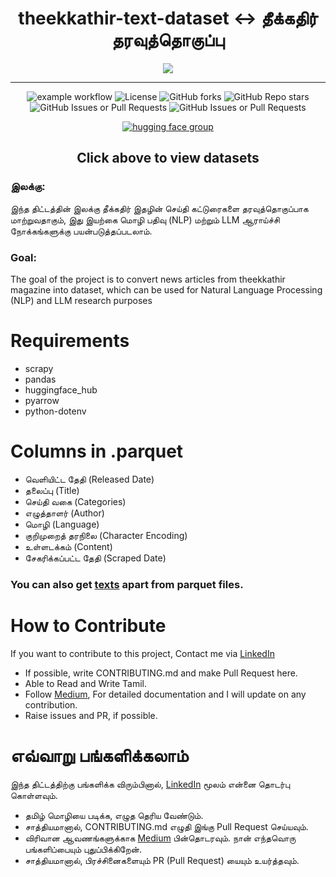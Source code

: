 <h1 align="center"><b>theekkathir-text-dataset <-> தீக்கதிர் தரவுத்தொகுப்பு</b></h1>
<p align="center">
  <img src="https://github.com/user-attachments/assets/3731edf1-70b9-4e0a-98c1-6b89c4e03395" />
</p>

---

<p align="center">
    <img src="https://github.com/vishnumur777/theekkathir-text-dataset/actions/workflows/upload_datasets.yml/badge.svg" alt="example workflow">
    <img src="https://img.shields.io/github/license/vishnumur777/theekkathir-text-dataset" alt="License">
    <img src="https://img.shields.io/github/forks/vishnumur777/theekkathir-text-dataset" alt="GitHub forks">
    <img src="https://img.shields.io/github/stars/vishnumur777/theekkathir-text-dataset" alt="GitHub Repo stars">
    <img src="https://img.shields.io/github/issues/vishnumur777/theekkathir-text-dataset" alt="GitHub Issues or Pull Requests">
    <img src="https://img.shields.io/github/issues-pr/vishnumur777/theekkathir-text-dataset" alt="GitHub Issues or Pull Requests">
</p>

<a href="https://huggingface.co/datasets/aiwithvarun7/theekkathir-text-dataset">
<p align="center">
  <img src="https://github.com/user-attachments/assets/e3ba7212-9b99-4a37-aad8-a60815fdb4f3" alt="hugging face group" />
</p>
</a>

<h2 align="center">Click above to view datasets</h2>

<h3>இலக்கு:</h3>

இந்த திட்டத்தின் இலக்கு தீக்கதிர் இதழின் செய்தி கட்டுரைகளை தரவுத்தொகுப்பாக மாற்றுவதாகும், இது இயற்கை மொழி பதிவு (NLP) மற்றும் LLM ஆராய்ச்சி நோக்கங்களுக்கு பயன்படுத்தப்படலாம்.

<h3>Goal:</h3> 

The goal of the project is to convert news articles from theekkathir magazine into dataset, which can be used for Natural Language Processing (NLP) and LLM research purposes

# Requirements

  - scrapy
  - pandas
  - huggingface_hub
  - pyarrow
  - python-dotenv

# Columns in .parquet

  - வெளியிட்ட தேதி (Released Date)
  - தலைப்பு (Title)
  - செய்தி வகை (Categories)
  - எழுத்தாளர் (Author)
  - மொழி (Language)
  - குறிமுறைத் தரநிலை (Character Encoding)
  - உள்ளடக்கம் (Content)
  - சேகரிக்கப்பட்ட தேதி (Scraped Date)

### You can also get [texts](https://huggingface.co/datasets/aiwithvarun7/theekkathir-text-dataset/tree/main/TheekkathirDataset/texts) apart from parquet files.

# How to Contribute

If you want to contribute to this project, Contact me via [LinkedIn](https://linkedin.com/in/varun-muralidhar)

- If possible, write CONTRIBUTING.md and make Pull Request here.
- Able to Read and Write Tamil.
- Follow [Medium](https://medium.com/@VARUNMURALIDHAR), For detailed documentation and I will update on any contribution.
- Raise issues and PR, if possible.

# எவ்வாறு பங்களிக்கலாம்

இந்த திட்டத்திற்கு பங்களிக்க விரும்பினால், [LinkedIn](https://linkedin.com/in/varun-muralidhar) மூலம் என்னை தொடர்பு கொள்ளவும்.

- தமிழ் மொழியை படிக்க, எழுத தெரிய வேண்டும்.
- சாத்தியமானால், CONTRIBUTING.md எழுதி இங்கு Pull Request செய்யவும்.
- விரிவான ஆவணங்களுக்காக [Medium](https://medium.com/@VARUNMURALIDHAR) பின்தொடரவும். நான் எந்தவொரு பங்களிப்பையும் புதுப்பிக்கிறேன்.
- சாத்தியமானால், பிரச்சினைகளையும் PR (Pull Request) யையும் உயர்த்தவும்.
